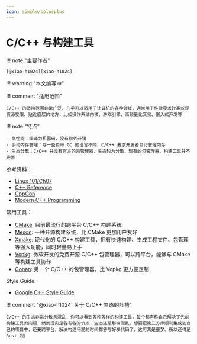 ```yaml
---
icon: simple/cplusplus
---
```


# C/C++ 与构建工具

!!! note "主要作者"

    [@xiao-h1024][xiao-h1024]

!!! warning "本文编写中"

!!! comment "适用范围"

    C/C++ 的适用范围非常广泛，几乎可以适用于计算机的各种领域，通常用于性能要求较高或是资源受限、贴近底层的地方，比如操作系统内核、游戏引擎、高频量化交易、嵌入式开发等

!!! note "特点"

    - 高性能：编译为机器码，没有额外开销
    - 手动内存管理：与一些自带 GC 的语言不同，C/C++ 要求开发者自行管理内存
    - 生态分散：C/C++ 并没有官方的包管理器，生态较为分散，现有的包管理器、构建工具并不完善

参考资料：

- [Linux 101/Ch07](https://101.lug.ustc.edu.cn/Ch07/#c)
- [C++ Reference](https://en.cppreference.com/w/)
- [CppCon](https://cppcon.org/)
- [Modern C++ Programming](https://federico-busato.github.io/Modern-CPP-Programming/)

常用工具：

- [CMake](https://cmake.org/): 目前最流行的跨平台 C/C++ 构建系统
- [Meson](https://mesonbuild.com): 一种开源构建系统，比 CMake 更加用户友好
- [Xmake](https://xmake.io): 现代化的 C/C++ 构建工具，拥有快速构建、生成工程文件、包管理等强大功能，同时轻量易上手
- [Vcpkg](https://vcpkg.io): 微软开发的免费开源 C/C++ 包管理器，可以跨平台，能够与 CMake 等构建工具协作
- [Conan](https://conan.io/): 另一个 C/C++ 的包管理器，比 Vcpkg 更方便定制

Style Guide:

- [Google C++ Style Guide](https://google.github.io/styleguide/cppguide.html)

!!! comment "@xiao-h1024: 关于 C/C++ 生态的吐槽"

    C/C++ 的生态非常分散且混乱，你可以看到各种各样的构建工具，每个都声称自己解决了先前构建工具的问题，然而现实是各有各的坑点，生态还是那样混乱。想要把第三方库顺利集成到自己的项目中，还要跨平台，解决构建问题的时间都够写好多代码了，这可真是噩梦。所以还得是 Rust（逃
